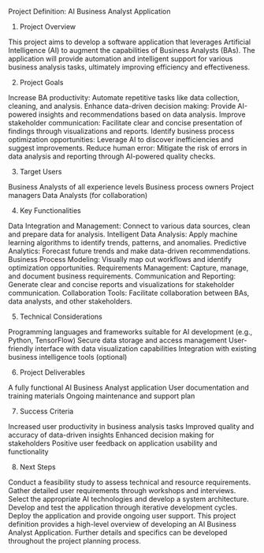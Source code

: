 

Project Definition: AI Business Analyst Application


1. Project Overview

This project aims to develop a software application that leverages Artificial Intelligence (AI) to augment the capabilities of Business Analysts (BAs). 
The application will provide automation and intelligent support for various business analysis tasks, ultimately improving efficiency and effectiveness.


2. Project Goals

Increase BA productivity: Automate repetitive tasks like data collection, cleaning, and analysis.
Enhance data-driven decision making: Provide AI-powered insights and recommendations based on data analysis.
Improve stakeholder communication: Facilitate clear and concise presentation of findings through visualizations and reports.
Identify business process optimization opportunities: Leverage AI to discover inefficiencies and suggest improvements.
Reduce human error: Mitigate the risk of errors in data analysis and reporting through AI-powered quality checks.


3. Target Users

Business Analysts of all experience levels
Business process owners
Project managers
Data Analysts (for collaboration)


4. Key Functionalities

Data Integration and Management: Connect to various data sources, clean and prepare data for analysis.
Intelligent Data Analysis: Apply machine learning algorithms to identify trends, patterns, and anomalies.
Predictive Analytics: Forecast future trends and make data-driven recommendations.
Business Process Modeling: Visually map out workflows and identify optimization opportunities.
Requirements Management: Capture, manage, and document business requirements.
Communication and Reporting: Generate clear and concise reports and visualizations for stakeholder communication.
Collaboration Tools: Facilitate collaboration between BAs, data analysts, and other stakeholders.


5.  Technical Considerations

Programming languages and frameworks suitable for AI development (e.g., Python, TensorFlow)
Secure data storage and access management
User-friendly interface with data visualization capabilities
Integration with existing business intelligence tools (optional)


6.  Project Deliverables

A fully functional AI Business Analyst application
User documentation and training materials
Ongoing maintenance and support plan



7.  Success Criteria

Increased user productivity in business analysis tasks
Improved quality and accuracy of data-driven insights
Enhanced decision making for stakeholders
Positive user feedback on application usability and functionality


8.  Next Steps

Conduct a feasibility study to assess technical and resource requirements.
Gather detailed user requirements through workshops and interviews.
Select the appropriate AI technologies and develop a system architecture.
Develop and test the application through iterative development cycles.
Deploy the application and provide ongoing user support.
This project definition provides a high-level overview of developing an AI Business Analyst Application.  Further details and specifics can be developed 
throughout the project planning process.